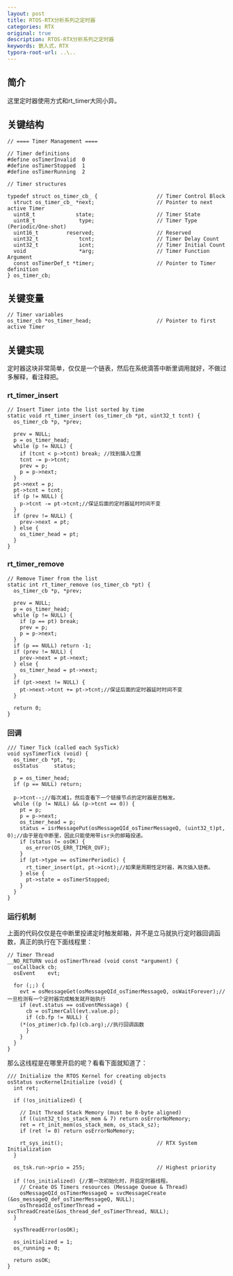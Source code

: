 ```yaml
---
layout: post
title: RTOS-RTX分析系列之定时器
categories: RTX
original: true
description: RTOS-RTX分析系列之定时器
keywords: 嵌入式，RTX
typora-root-url: ..\..
---
```


[task_list]:/images/rtx/task_list.png

## 简介

这里定时器使用方式和rt_timer大同小异。

## 关键结构

	// ==== Timer Management ====

	// Timer definitions
	#define osTimerInvalid  0
	#define osTimerStopped  1
	#define osTimerRunning  2

	// Timer structures 

	typedef struct os_timer_cb_ {                   // Timer Control Block
	  struct os_timer_cb_ *next;                    // Pointer to next active Timer
	  uint8_t             state;                    // Timer State
	  uint8_t              type;                    // Timer Type (Periodic/One-shot)
	  uint16_t         reserved;                    // Reserved
	  uint32_t             tcnt;                    // Timer Delay Count
	  uint32_t             icnt;                    // Timer Initial Count 
	  void                 *arg;                    // Timer Function Argument
	  const osTimerDef_t *timer;                    // Pointer to Timer definition
	} os_timer_cb;

## 关键变量

	// Timer variables
	os_timer_cb *os_timer_head;                     // Pointer to first active Timer


## 关键实现

定时器这块非常简单，仅仅是一个链表，然后在系统滴答中断里调用就好，不做过多解释，看注释把。

### rt_timer_insert

	// Insert Timer into the list sorted by time
	static void rt_timer_insert (os_timer_cb *pt, uint32_t tcnt) {
	  os_timer_cb *p, *prev;

	  prev = NULL;
	  p = os_timer_head;
	  while (p != NULL) {
	    if (tcnt < p->tcnt) break; //找到插入位置
	    tcnt -= p->tcnt;
	    prev = p;
	    p = p->next;
	  }
	  pt->next = p;
	  pt->tcnt = tcnt;
	  if (p != NULL) {
	    p->tcnt -= pt->tcnt;//保证后面的定时器延时时间不变
	  }
	  if (prev != NULL) {
	    prev->next = pt;
	  } else {
	    os_timer_head = pt;
	  }
	}

### rt_timer_remove

	// Remove Timer from the list
	static int rt_timer_remove (os_timer_cb *pt) {
	  os_timer_cb *p, *prev;

	  prev = NULL;
	  p = os_timer_head;
	  while (p != NULL) {
	    if (p == pt) break;
	    prev = p;
	    p = p->next;
	  }
	  if (p == NULL) return -1;
	  if (prev != NULL) {
	    prev->next = pt->next;
	  } else {
	    os_timer_head = pt->next;
	  }
	  if (pt->next != NULL) {
	    pt->next->tcnt += pt->tcnt;//保证后面的定时器延时时间不变
	  }

	  return 0;
	}

### 回调

	/// Timer Tick (called each SysTick)
	void sysTimerTick (void) {
	  os_timer_cb *pt, *p;
	  osStatus     status;

	  p = os_timer_head;
	  if (p == NULL) return;

	  p->tcnt--;//每次减1，然后查看下一个链接节点的定时器是否触发。
	  while ((p != NULL) && (p->tcnt == 0)) {
	    pt = p;
	    p = p->next;
	    os_timer_head = p;
	    status = isrMessagePut(osMessageQId_osTimerMessageQ, (uint32_t)pt, 0);//由于是在中断里，因此只能使用带isr头的邮箱投递。
	    if (status != osOK) {
	      os_error(OS_ERR_TIMER_OVF);
	    }
	    if (pt->type == osTimerPeriodic) {
	      rt_timer_insert(pt, pt->icnt);//如果是周期性定时器，再次插入链表。
	    } else {
	      pt->state = osTimerStopped;
	    }
	  }
	}

### 运行机制

上面的代码仅仅是在中断里投递定时触发邮箱，并不是立马就执行定时器回调函数，真正的执行在下面线程里：


	// Timer Thread
	__NO_RETURN void osTimerThread (void const *argument) {
	  osCallback cb;
	  osEvent    evt;

	  for (;;) {
	    evt = osMessageGet(osMessageQId_osTimerMessageQ, osWaitForever);//一旦检测有一个定时器完成触发就开始执行
	    if (evt.status == osEventMessage) {
	      cb = osTimerCall(evt.value.p);
	      if (cb.fp != NULL) {
		(*(os_ptimer)cb.fp)(cb.arg);//执行回调函数
	      }
	    }
	  }
	}


那么这线程是在哪里开启的呢？看看下面就知道了：

	/// Initialize the RTOS Kernel for creating objects
	osStatus svcKernelInitialize (void) {
	  int ret;

	  if (!os_initialized) {

	    // Init Thread Stack Memory (must be 8-byte aligned)
	    if ((uint32_t)os_stack_mem & 7) return osErrorNoMemory;
	    ret = rt_init_mem(os_stack_mem, os_stack_sz);
	    if (ret != 0) return osErrorNoMemory;

	    rt_sys_init();                              // RTX System Initialization
	  }

	  os_tsk.run->prio = 255;                       // Highest priority

	  if (!os_initialized) {//第一次初始化时，开启定时器线程。
	    // Create OS Timers resources (Message Queue & Thread)
	    osMessageQId_osTimerMessageQ = svcMessageCreate (&os_messageQ_def_osTimerMessageQ, NULL);
	    osThreadId_osTimerThread = svcThreadCreate(&os_thread_def_osTimerThread, NULL);
	  }

	  sysThreadError(osOK);

	  os_initialized = 1;
	  os_running = 0;

	  return osOK;
	}